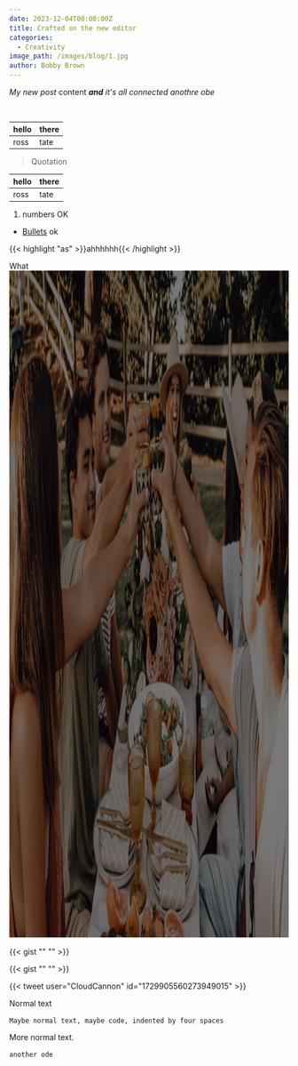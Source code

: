 ```yaml
---
date: 2023-12-04T00:00:00Z
title: Crafted on the new editor
categories:
  - Creativity
image_path: /images/blog/1.jpg
author: Bobby Brown
---
```

*My new post* content ***and** it's all connected anothre obe*

&nbsp;

| hello | there |
| --- | --- |
| ross | tate |

> Quotation

<table>
<thead>
<tr>
<th>hello</th>
<th>there</th>
</tr>
</thead>
<tbody>
<tr>
<td>ross</td>
<td>tate</td>
</tr>
</tbody>
</table>


1. numbers OK

* <a href="https://www.google.com/search?q=cats" target="_blank" rel="noreferrer noopener">Bullets</a> ok

{{< highlight "as" >}}ahhhhhh{{< /highlight >}}

What <img src="/uploads/cheers.png" alt="Group of people celebrating" title="Cheers everyone" width="2397" height="1200" />

{{< gist "" "" >}}

{{< gist "" "" >}}

{{< tweet user="CloudCannon" id="1729905560273949015" >}}

Normal text

```
Maybe normal text, maybe code, indented by four spaces
```

More normal text.

```
another ode
```